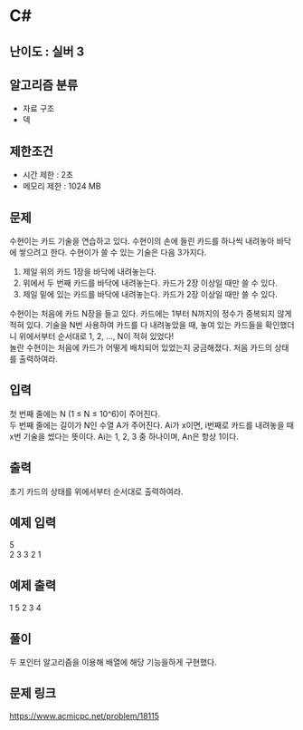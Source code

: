 # C#

## 난이도 : 실버 3

## 알고리즘 분류
  - 자료 구조
  - 덱

## 제한조건
  - 시간 제한 : 2초
  - 메모리 제한 : 1024 MB

## 문제
수현이는 카드 기술을 연습하고 있다. 수현이의 손에 들린 카드를 하나씩 내려놓아 바닥에 쌓으려고 한다. 수현이가 쓸 수 있는 기술은 다음 3가지다.<br/>

  1. 제일 위의 카드 1장을 바닥에 내려놓는다.
  2. 위에서 두 번째 카드를 바닥에 내려놓는다. 카드가 2장 이상일 때만 쓸 수 있다.
  3. 제일 밑에 있는 카드를 바닥에 내려놓는다. 카드가 2장 이상일 때만 쓸 수 있다.

수현이는 처음에 카드 N장을 들고 있다. 카드에는 1부터 N까지의 정수가 중복되지 않게 적혀 있다. 기술을 N번 사용하여 카드를 다 내려놓았을 때, 놓여 있는 카드들을 확인했더니 위에서부터 순서대로 1, 2, …, N이 적혀 있었다!<br/>
놀란 수현이는 처음에 카드가 어떻게 배치되어 있었는지 궁금해졌다. 처음 카드의 상태를 출력하여라.<br/>


## 입력
첫 번째 줄에는 N (1 ≤ N ≤ 10^6)이 주어진다.<br/>
두 번째 줄에는 길이가 N인 수열 A가 주어진다. Ai가 x이면, i번째로 카드를 내려놓을 때 x번 기술을 썼다는 뜻이다. Ai는 1, 2, 3 중 하나이며, An은 항상 1이다.<br/>


## 출력
초기 카드의 상태를 위에서부터 순서대로 출력하여라.<br/>


## 예제 입력
5<br/>
2 3 3 2 1<br/>


## 예제 출력
1 5 2 3 4<br/>


## 풀이
두 포인터 알고리즘을 이용해 배열에 해당 기능을하게 구현했다.<br/>


## 문제 링크
https://www.acmicpc.net/problem/18115